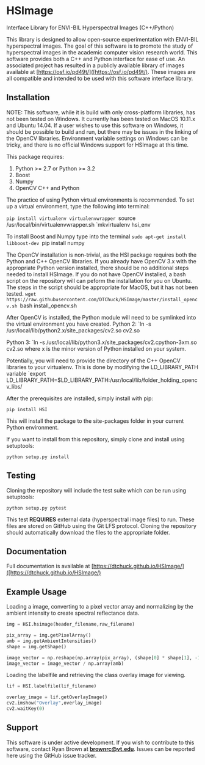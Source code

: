 # HSImage #

Interface Library for ENVI-BIL Hyperspectral Images
(C++/Python)

This library is designed to allow open-source experimentation with ENVI-BIL hyperspectral images. The goal of this software is to promote the study of hyperspectral images in the academic computer vision research world. This software provides both a C++ and Python interface for ease of use. An associated project has resulted in a publicly available library of images available at [https://osf.io/pd49t/]([https://osf.io/pd49t/). These images are all compatible and intended to be used with this software interface library.

## Installation ##
NOTE: This software, while it is build with only cross-platform libraries, has not been tested on Windows. It currently has been tested on MacOS 10.11.x and Ubuntu 14.04. If a user wishes to use this software on Windows, it should be possible to build and run, but there may be issues in the linking of the OpenCV libraries. Environment variable settings on Windows can be tricky, and there is no official Windows support for HSImage at this time.

This package requires: 
1) Python >= 2.7 or Python >= 3.2
2) Boost
3) Numpy
4) OpenCV C++ and Python

The practice of using Python virtual environments is recommended. To set up a virtual environment, type the following into terminal:

`pip install virtualenv virtualenvwrapper
`source /usr/local/bin/virtualenvwrapper.sh
`mkvirtualenv hsi_env

To install Boost and Numpy type into the terminal
`sudo apt-get install libboost-dev
`pip install numpy

The OpenCV installation is non-trivial, as the HSI package requires both the Python and C++ OpenCV libraries. If you already have OpenCV 3.x with the appropriate Python version installed, there should be no additional steps needed to install HSImage.
If you do not have OpenCV installed, a bash script on the repository will can peform the installation for you on Ubuntu. The steps in the script should be appropriate for MacOS, but it has not been tested.
`wget https://raw.githubusercontent.com/DTChuck/HSImage/master/install_opencv.sh
`bash install_opencv.sh

After OpenCV is installed, the Python module will need to be symlinked into the virtual environment you have created.
Python 2:
`ln -s /usr/local/lib/python2.x/site_packages/cv2.so cv2.so

Python 3:
`ln -s /usr/local/lib/python3.x/site_packages/cv2.cpython-3xm.so cv2.so
where x is the minor version of Python installed on your system.

Potentially, you will need to provide the directory of the C++ OpenCV libraries to your virtualenv. This is done by modifying the LD_LIBRARY_PATH variable
`export LD_LIBRARY_PATH=$LD_LIBRARY_PATH:/usr/local/lib/folder_holding_opencv_libs/
 
After the prerequisites are installed, simply install with pip:

`pip install HSI`

This will install the package to the site-packages folder in your current Python environment.

If you want to install from this repository, simply clone and install using setuptools:

`python setup.py install`


## Testing ##
Cloning the repository will include the test suite which can be run using setuptools:

`python setup.py pytest`

This test **REQUIRES** external data (hyperspectral image files) to run. These files are stored on GitHub using the Git LFS protocol. Cloning the repository should automatically download the files to the appropriate folder. 

## Documentation ## 
Full documentation is available at [https://dtchuck.github.io/HSImage/]([https://dtchuck.github.io/HSImage/)

## Example Usage ##
Loading a image, converting to a pixel vector array and normalizing by the ambient intensity to create spectral reflectance data.

```python
img = HSI.hsimage(header_filename,raw_filename)

pix_array = img.getPixelArray()
amb = img.getAmbientIntensities()
shape = img.getShape()

image_vector = np.reshape(np.array(pix_array), (shape[0] * shape[1], -1))
image_vector = image_vector / np.array(amb)
```

Loading the labelfile and retrieving the class overlay image for viewing.
```python
lif = HSI.labelfile(lif_filename)

overlay_image = lif.getOverlayImage()
cv2.imshow("Overlay",overlay_image)
cv2.waitKey(0)
```

## Support ##
This software is under active development. If you wish to contribute to this software, contact Ryan Brown at **brownrc@vt.edu**. Issues can be reported here using the GitHub issue tracker.
